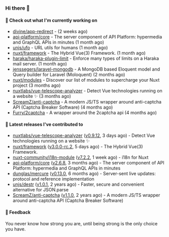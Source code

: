 ### Hi there 👋

#### 👷 Check out what I'm currently working on

- [divine/app-redirect](https://github.com/divine/app-redirect) -  (2 weeks ago)
- [api-platform/core](https://github.com/api-platform/core) - The server component of API Platform: hypermedia and GraphQL APIs in minutes (1 month ago)
- [unjs/ufo](https://github.com/unjs/ufo) - URL utils for humans (1 month ago)
- [nuxt/framework](https://github.com/nuxt/framework) - The Hybrid Vue(3) Framework. (1 month ago)
- [haraka/haraka-plugin-limit](https://github.com/haraka/haraka-plugin-limit) - Enforce many types of limits on a Haraka mail server. (1 month ago)
- [jenssegers/laravel-mongodb](https://github.com/jenssegers/laravel-mongodb) - A MongoDB based Eloquent model and Query builder for Laravel (Moloquent) (2 months ago)
- [nuxt/modules](https://github.com/nuxt/modules) - Discover our list of modules to supercharge your Nuxt project (3 months ago)
- [nuxtlabs/vue-telescope-analyzer](https://github.com/nuxtlabs/vue-telescope-analyzer) - Detect Vue technologies running on a website ✨ (3 months ago)
- [ScreamZ/anti-captcha](https://github.com/ScreamZ/anti-captcha) - A modern JS/TS wrapper around anti-captcha API (Captcha Breaker Software) (4 months ago)
- [Furry/2captcha](https://github.com/Furry/2captcha) - A wrapper around the 2captcha api (4 months ago)

#### 🔭 Latest releases I've contributed to

- [nuxtlabs/vue-telescope-analyzer](https://github.com/nuxtlabs/vue-telescope-analyzer) ([v0.9.12](https://github.com/nuxtlabs/vue-telescope-analyzer/releases/tag/v0.9.12), 3 days ago) - Detect Vue technologies running on a website ✨
- [nuxt/framework](https://github.com/nuxt/framework) ([v3.0.0-rc.2](https://github.com/nuxt/framework/releases/tag/v3.0.0-rc.2), 5 days ago) - The Hybrid Vue(3) Framework.
- [nuxt-community/i18n-module](https://github.com/nuxt-community/i18n-module) ([v7.2.2](https://github.com/nuxt-community/i18n-module/releases/tag/v7.2.2), 1 week ago) - i18n for Nuxt
- [api-platform/core](https://github.com/api-platform/core) ([v2.6.8](https://github.com/api-platform/core/releases/tag/v2.6.8), 3 months ago) - The server component of API Platform: hypermedia and GraphQL APIs in minutes
- [dunglas/mercure](https://github.com/dunglas/mercure) ([v0.13.0](https://github.com/dunglas/mercure/releases/tag/v0.13.0), 6 months ago) - Server-sent live updates: protocol and reference implementation
- [unjs/destr](https://github.com/unjs/destr) ([v1.0.1](https://github.com/unjs/destr/releases/tag/v1.0.1), 2 years ago) - Faster, secure and convenient alternative for JSON.parse
- [ScreamZ/anti-captcha](https://github.com/ScreamZ/anti-captcha) ([v1.1.0](https://github.com/ScreamZ/anti-captcha/releases/tag/v1.1.0), 2 years ago) - A modern JS/TS wrapper around anti-captcha API (Captcha Breaker Software)

#### 💬 Feedback
You never know how strong you are, until being strong is the only choice you have.